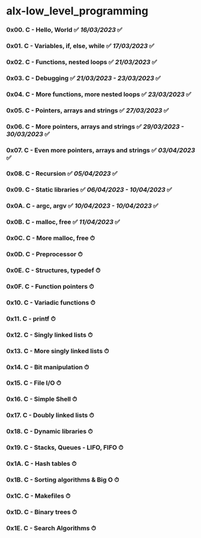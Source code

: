 # alx-low_level_programming

### 0x00. C - Hello, World ✅ *16/03/2023* ✅
### 0x01. C - Variables, if, else, while ✅ *17/03/2023* ✅
### 0x02. C - Functions, nested loops ✅ *21/03/2023* ✅
### 0x03. C - Debugging ✅ *21/03/2023 - 23/03/2023* ✅
### 0x04. C - More functions, more nested loops ✅ *23/03/2023* ✅
### 0x05. C - Pointers, arrays and strings ✅ *27/03/2023* ✅
### 0x06. C - More pointers, arrays and strings ✅ *29/03/2023 - 30/03/2023* ✅
### 0x07. C - Even more pointers, arrays and strings ✅ *03/04/2023* ✅
### 0x08. C - Recursion ✅ *05/04/2023* ✅
### 0x09. C - Static libraries ✅ *06/04/2023 - 10/04/2023* ✅
### 0x0A. C - argc, argv ✅ *10/04/2023 - 10/04/2023* ✅
### 0x0B. C - malloc, free ✅ *11/04/2023* ✅
### 0x0C. C - More malloc, free ⏱
### 0x0D. C - Preprocessor ⏱
### 0x0E. C - Structures, typedef ⏱
### 0x0F. C - Function pointers ⏱
### 0x10. C - Variadic functions ⏱
### 0x11. C - printf ⏱
### 0x12. C - Singly linked lists ⏱
### 0x13. C - More singly linked lists ⏱
### 0x14. C - Bit manipulation ⏱
### 0x15. C - File I/O ⏱
### 0x16. C - Simple Shell ⏱
### 0x17. C - Doubly linked lists ⏱
### 0x18. C - Dynamic libraries ⏱
### 0x19. C - Stacks, Queues - LIFO, FIFO ⏱
### 0x1A. C - Hash tables ⏱
### 0x1B. C - Sorting algorithms & Big O ⏱
### 0x1C. C - Makefiles ⏱
### 0x1D. C - Binary trees ⏱
### 0x1E. C - Search Algorithms ⏱
